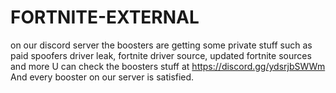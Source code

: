 # FORTNITE-EXTERNAL
 on our discord server the boosters are getting some private stuff such as paid spoofers driver leak, fortnite driver source, updated fortnite sources and more U can check the boosters stuff at https://discord.gg/ydsrjbSWWm And every booster on our server is satisfied.
